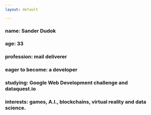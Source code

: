 ```yaml
---
layout: default

---
```


### 	name:				Sander Dudok
###		age: 				33
###		profession: 		mail deliverer
###		eager to become: 	a developer
###     studying: Google Web Development challenge and dataquest.io
###		interests: 			games, A.I., blockchains, virtual reality and data science. 


